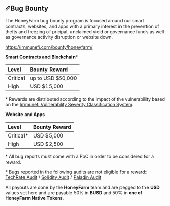 <article class="markdown-body entry-content container-lg" itemprop="text"><h1><a id="user-content-bug-bounty" class="anchor" aria-hidden="true" href="#bug-bounty"><svg class="octicon octicon-link" viewBox="0 0 16 16" version="1.1" width="16" height="16" aria-hidden="true"><path fill-rule="evenodd" d="M7.775 3.275a.75.75 0 001.06 1.06l1.25-1.25a2 2 0 112.83 2.83l-2.5 2.5a2 2 0 01-2.83 0 .75.75 0 00-1.06 1.06 3.5 3.5 0 004.95 0l2.5-2.5a3.5 3.5 0 00-4.95-4.95l-1.25 1.25zm-4.69 9.64a2 2 0 010-2.83l2.5-2.5a2 2 0 012.83 0 .75.75 0 001.06-1.06 3.5 3.5 0 00-4.95 0l-2.5 2.5a3.5 3.5 0 004.95 4.95l1.25-1.25a.75.75 0 00-1.06-1.06l-1.25 1.25a2 2 0 01-2.83 0z"></path></svg></a>Bug Bounty</h1>
<p>The HoneyFarm bug bounty program is focused around our smart contracts, websites, and apps with a primary interest in the prevention of thefts and freezing of pricipal, unclaimed yield or governance funds as well as governance activity disruption or website down.</p>
<p><a href="https://immunefi.com/bounty/pancakeswap/" rel="nofollow">https://immunefi.com/bounty/honeyfarm/</a></p>
<p><strong>Smart Contracts and Blockchain</strong>*</p>
<table>
<thead>
<tr>
<th align="left">Level</th>
<th align="left">Bounty Reward</th>
</tr>
</thead>
<tbody>
<tr>
<td align="left">Critical</td>
<td align="left">up to USD $50,000</td>
</tr>
<tr>
<td align="left">High</td>
<td align="left">USD $15,000</td>
</tr>
</tbody>
</table>
<p>* Rewards are distributed according to the impact of the vulnerability based on the <a href="https://immunefi.com/severity-updated" rel="nofollow">Immunefi Vulnerability Severity Classification System</a>.</p>
<p><strong>Website and Apps</strong></p>
<table>
<thead>
<tr>
<th align="left">Level</th>
<th align="left">Bounty Reward</th>
</tr>
</thead>
<tbody>
<tr>
<td align="left">Critical*</td>
<td align="left">USD $5,000</td>
</tr>
<tr>
<td align="left">High</td>
<td align="left">USD $2,500</td>
</tr>
</tbody>
</table>
<p>* All bug reports must come with a PoC in order to be considered for a reward.</p>
<p>* Bugs reported in the following audits are not eligible for a reward: <a href="https://github.com/TechRate/Smart-Contract-Audits/blob/main/HoneyFarm.pdf" rel="nofollow">TechRate Audit</a> / <a href="https://solidity.finance/audits/HoneyFarm/" rel="nofollow">Solidity Audit</a> / <a href="https://paladinsec.co/projects/honeyfarm-layer-3/" rel="nofollow">Paladin Audit</a>
 </p>
<p>All payouts are done by the <strong>HoneyFarm</strong> team and are pegged to the <strong>USD</strong> values set here and are payable 50% in <strong>BUSD</strong> and 50% in <strong>one of HoneyFarm Native Tokens</strong>.</p>
</article>
